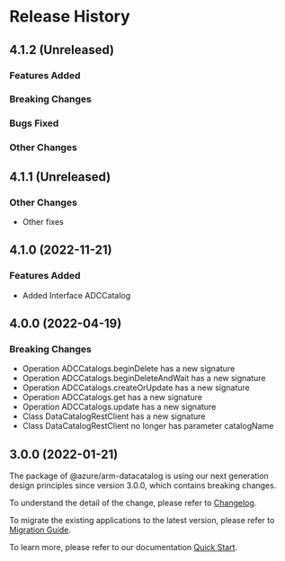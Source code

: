 # Release History

## 4.1.2 (Unreleased)

### Features Added

### Breaking Changes

### Bugs Fixed

### Other Changes

## 4.1.1 (Unreleased)

### Other Changes

  - Other fixes

## 4.1.0 (2022-11-21)
    
### Features Added

  - Added Interface ADCCatalog
    
    
## 4.0.0 (2022-04-19)
    
### Breaking Changes

  - Operation ADCCatalogs.beginDelete has a new signature
  - Operation ADCCatalogs.beginDeleteAndWait has a new signature
  - Operation ADCCatalogs.createOrUpdate has a new signature
  - Operation ADCCatalogs.get has a new signature
  - Operation ADCCatalogs.update has a new signature
  - Class DataCatalogRestClient has a new signature
  - Class DataCatalogRestClient no longer has parameter catalogName
    
    
## 3.0.0 (2022-01-21)

The package of @azure/arm-datacatalog is using our next generation design principles since version 3.0.0, which contains breaking changes.

To understand the detail of the change, please refer to [Changelog](https://aka.ms/js-track2-changelog).

To migrate the existing applications to the latest version, please refer to [Migration Guide](https://aka.ms/js-track2-migration-guide).

To learn more, please refer to our documentation [Quick Start](https://aka.ms/azsdk/js/mgmt/quickstart ).
